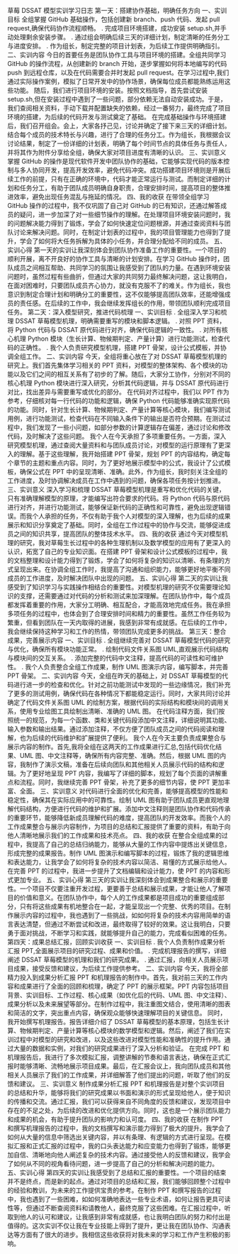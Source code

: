 草莓 DSSAT 模型实训学习日志
第一天：搭建协作基础，明确任务方向
一、实训目标
全组掌握 GitHub 基础操作，包括创建新 branch、push 代码、发起 pull request,确保代码协作流程顺畅。
.	完成项目环境搭建，成功安装 setup.sh,并手动处理剩余安装步骤。
.	通过组会明确后续三天的详细计划，制定清晰的任务分工与进度安排。
.	作为组长，制定完整的项目计划表，为后续工作提供明确指引。
二、实训内容
今日的首要任务是团队协作工具与项目环境的搭建。全组共同学习 GitHub 的操作流程，从创建新的 branch 开始，逐步掌握如何将本地编写的代码 push 到远程仓库，以及在代码需要合并时发起 pull request。在学习过程中,我们通过实际操作案例，模拟了日常开发中的协作场景，确保每位成员都能熟练运用这些功能。
随后，我们进行项目环境的安装。按照文档指导，首先尝试安装 setup.sh,但在安装过程中遇到了一些问题，部分依赖无法自动安装成功。于是，我们查阅相关资料，手动下载并配置缺失的依赖，经过一番努力，最终完成了项目环境的搭建，为后续的代码开发与测试奠定了基础。
在完成基础操作与环境搭建后，我们召开组会。会上，大家各抒己见，讨论并确定了接下来三天的详细计划。结合每个成员的技术特长与兴趣，进行了合理的任务分工。作为组长，我根据会议讨论结果，制定了一份详细的计划表，明确了每个时间节点的具体任务与责任人，并将其作为附件分享给全组，确保大家对项目进度有清晰的认识。
三、实训意义
掌握 GitHub 的操作是现代软件开发中团队协作的基础，它能够实现代码的版本控制与多人协同开发，提高开发效率，避免代码冲突。成功搭建项目环境则是开展后续工作的前提，只有在正确的环境中，代码才能正常运行与测试。而制定详细的计划和任务分工，有助于团队成员明确自身职责，合理安排时间，提高项目的整体推进效率，避免出现任务混乱与拖延的情况。
四、我的收获
在带领全组学习 GitHub 操作的过程中，我不仅巩固了自己对 GitHub 的已有知识，还通过解答成员的疑问，进一步加深了对一些细节操作的理解。在处理项目环境安装问题时，我的问题解决能力得到了锻炼，学会了如何快速定位问题根源，并通过查阅资料与团队讨论来解决问题。同时，在制定计划表的过程中，我的项目管理能力也得到了提升，学会了如何将大任务拆解为具体的小任务，并合理分配给不同的成员。
五、实训心得
第一天的实训让我深刻体会到团队协作准备工作的重要性。一个项目的顺利开展，离不开良好的协作工具与清晰的计划安排。在学习 GitHub 操作时，团队成员之间相互帮助、共同学习的氛围让我感受到了团队的力量。在遇到环境安装问题时，虽然过程有些曲折，但通过大家的共同努力最终解决问题，这让我明白，在面对困难时，只要团队成员齐心协力，就没有克服不了的难关。作为组长，我也意识到制定合理计划和明确分工的重要性，这不仅能够提高团队效率，还能增强成员的责任感。在后续的工作中，我会继续发挥组长的作用，带领团队顺利完成项目任务。
第二天：深入模型研究，推进代码梳理
一、实训目标
.	全组深入学习和梳理 DSSAT 草莓模型机理，明确需要重写的模块和脚本逻辑。
.	对照 PPT 资料，将 Python 代码与 DSSAT 原代码进行对齐，确保代码逻辑的一致性。
.	对所有核心机理 Python 模块（生长计算、物候期判定、产量计算）进行功能测试，检查代码的正确性。
.	我个人负责研究模型机理，搭建 PPT 骨架，设计公式模板，并协调全组工作。
二、实训内容
今天，全组将重心放在了对 DSSAT 草莓模型机理的研究上。我们首先集体学习相关的 PPT 资料，对模型的整体架构、各个模块的功能以及它们之间的相互关系有了初步的了解。随后，大家分工协作，分别对不同的核心机理 Python 模块进行深入研究，分析其代码逻辑，并与 DSSAT 原代码进行对比，找出差异与需要重写或优化的部分。
在代码对齐过程中，我们以 PPT 作为参考，仔细核对每一行代码的功能和逻辑，确保 Python 代码能够准确实现原代码的功能。同时，针对生长计算、物候期判定、产量计算等核心模块，我们编写测试用例，进行功能测试，检查代码在不同输入条件下的输出是否符合预期。在测试过程中，我们发现了一些小问题，如部分参数的计算逻辑存在偏差，通过讨论和修改代码，及时解决了这些问题。
我个人在今天承担了多项重要任务。一方面，深入研究模型机理，通过查阅大量资料和与团队成员讨论，对模型的运行原理有了更深入的理解。基于这些理解，我开始搭建 PPT 骨架，规划 PPT 的内容结构，确定每个章节的主题和重点内容。同时，为了更好地展示模型中的公式，我设计了公式模板，确保公式在 PPT 中的呈现清晰、准确。此外，作为组长，我时刻关注全组的工作进度，及时协调解决成员在工作中遇到的问题，确保各项任务按计划推进。
三、实训意义
深入学习和梳理 DSSAT 草莓模型机理是重写和优化代码的关键，只有准确理解模型的原理，才能编写出符合要求的代码。将 Python 代码与原代码进行对齐，并进行功能测试，能够保证新代码的正确性和可靠性，避免出现逻辑错误。而我个人承担的任务，不仅有助于我个人对模型的深入理解，也为后续的成果展示和知识分享奠定了基础。同时，全组在工作过程中的协作与交流，能够促进成员之间的知识共享，提高团队的整体技术水平。
四、我的收获
通过今天对模型机理的研究，我对草莓生长过程中的各种生理机制以及数学模型的应用有了更深入的认识，拓宽了自己的专业知识面。在搭建 PPT 骨架和设计公式模板的过程中，我的文档整理和设计能力得到了锻炼，学会了如何将复杂的知识以清晰、有条理的方式呈现出来。在协调全组工作时，我提高了沟通和组织能力，能够更好地平衡不同成员的工作进度，及时解决团队中出现的问题。
五、实训心得
第二天的实训让我感受到了知识学习与实践操作相结合的重要性。对模型机理的研究不仅需要理论知识的支撑，还需要通过对代码的分析和测试来加深理解。在团队协作中，每个成员都发挥着重要的作用，大家分工明确、相互配合，才能高效地完成任务。我在承担多项任务的过程中，也体会到了合理安排时间和精力的重要性。虽然工作任务较为繁重，但看到团队在一天内取得的进展，我感到非常有成就感。在后续的工作中，我会继续保持这种学习和工作的热情，带领团队完成更多的挑战。
第三天：整合成果，完善展示内容
一、实训目标
.	全组继续完善对 DSSAT 草莓模型代码的研究与优化，确保所有模块功能正常。
.	绘制代码文件关系图 UML,直观展示代码结构与模块间的交互关系。
.	添加完整的代码中文注释，提高代码的可读性和可维护性。
.	我个人负责整合全组工作成果，制作 UML 图演示内容，编写脚本，并完善 PPT 骨架。
二、实训内容
今天，全组在昨天的基础上，对 DSSAT 草莓模型的代码进行进一步的检查和优化。针对之前功能测试中发现的一些边缘情况，我们补充了更多的测试用例，确保代码在各种情况下都能稳定运行。同时，大家共同讨论并确定了代码文件关系图 UML 的绘制方案，根据代码的实际结构和模块间的调用关系，使用专业绘图工具绘制出清晰、准确的 UML 图。
在代码注释方面，我们按照统一的规范，为每一个函数、类和关键代码段添加中文注释，详细说明其功能、输入参数和输出结果。通过添加注释，不仅方便了团队成员之间的代码阅读和理解，也为后续的代码维护和扩展提供了便利。
我个人在今天主要负责成果整合与展示内容的制作。首先,我将全组在这两天的工作成果进行汇总,包括代码优化结果、UML 图、中文注释等，确保所有内容完整、准确。然后，根据 UML 图的内容，我制作了演示文稿，准备在后续向团队和其他相关人员展示代码的结构和逻辑。为了更好地呈现 PPT 内容，我编写了详细的脚本，规划了每个页面的讲解重点和流程。同时，我继续完善 PPT 骨架，补充了更多的细节内容，使 PPT 更加丰富、全面。
三、实训意义
对代码进行全面的优化和完善，能够提高模型的性能和稳定性，确保其在实际应用中的可靠性。绘制 UML 图有助于团队成员更直观地理解代码结构，方便进行代码的维护和扩展。添加中文注释则是团队协作和代码传承的重要环节，能够降低新成员理解代码的难度，提高团队的开发效率。而我个人的工作成果整合与展示内容制作，为项目的总结和汇报提供了重要的资料，有助于向他人清晰地展示我们的工作成果和技术亮点。
四、我的收获
在整合全组成果的过程中，我提高了自己的总结归纳能力，能够从大量的工作内容中提炼出关键信息，形成完整的成果报告。制作 UML 图演示和编写脚本的过程，锻炼了我的逻辑思维和表达能力，让我学会了如何将复杂的技术内容以简洁、易懂的方式展示给他人。在完善 PPT 的过程中，我进一步提升了文档编辑和设计能力，使 PPT 的内容和形式更加专业。
五、实训心得
第三天的实训让我深刻体会到成果整合和展示的重要性。一个项目不仅要注重开发过程，更要善于总结和展示成果，才能让他人了解项目的价值和意义。在团队协作中，每个人的工作成果都是项目成功的重要组成部分，只有将这些成果有机地整合在一起，才能呈现出一个完整、优秀的项目。在制作展示内容的过程中，我也遇到了一些挑战，如如何将复杂的技术内容用简单的语言表达清楚，但通过不断尝试和改进，最终取得了较好的效果。这让我明白，只要勇于面对挑战，不断学习和实践，就能够提升自己的能力，完成看似困难的任务。
第四天：成果总结汇报，回顾实训收获
一、实训目标
.	我个人负责制作成果分析汇报 PPT,全面展示项目的研究过程、成果和价值。
.	完成机理报告的撰写，详细阐述 DSSAT 草莓模型的机理和我们的研究成果。
.	通过汇报，向相关人员展示项目成果，接受反馈和建议，为后续工作提供参考。
二、实训内容
今天，我将全部精力投入到成果分析汇报 PPT 和机理报告的制作中。首先，我对前三天的工作内容和成果进行了全面的回顾和梳理，确定了 PPT 的展示框架。PPT 内容包括项目背景、实训目标、工作过程、核心成果（如优化后的代码、UML 图、中文注释）、成果分析以及未来展望等部分。在制作过程中，我注重图文结合，使用清晰的图表和简洁的文字，突出重点内容，确保观众能够快速理解项目的关键信息。
同时，我开始撰写机理报告。报告详细介绍了 DSSAT 草莓模型的基本原理，包括生长计算、物候期判定、产量计算等核心模块的数学模型和逻辑。然后，阐述了我们在实训过程中对模型的研究和改进，以及这些改进对模型性能和准确性的提升作用。通过大量的数据和实例，对我们的研究成果进行了深入分析和验证。
在完成 PPT 和机理报告后，我进行了多次模拟汇报，调整讲解的节奏和语言表达，确保在正式汇报时能够清晰、流畅地展示项目成果。最后，在汇报会议上，我向团队成员和其他相关人员展示了我们的工作成果，并详细解答了他们提出的问题，听取了他们的反馈和建议。
三、实训意义
制作成果分析汇报 PPT 和机理报告是对整个实训项目的总结和升华，能够将我们的研究成果以书面和演示的形式呈现给他人，便于知识的传播和交流。通过汇报，我们可以获得来自不同角度的反馈和建议，发现项目中存在的不足之处，为后续的改进和优化提供方向。同时，这也是一个展示团队能力和成果的机会，有助于提升团队的影响力和认可度。
四、我的收获
在制作 PPT 和撰写机理报告的过程中，我的文档撰写和演示能力得到了极大的提升。我学会了如何从大量的信息中筛选出关键内容，并以有条理、有逻辑的方式进行呈现。在模拟汇报和正式汇报的过程中，我的口头表达能力和应变能力也得到了锻炼，能够更加自信、清晰地向他人阐述复杂的技术内容。通过接受他人的反馈和建议，我学会了如何从不同的视角看待问题，进一步提高了自己的分析和解决问题的能力。
五、实训心得
第四天的实训让我感受到了总结和汇报的重要性。一个项目的结束并不是终点，而是新的起点。通过对项目的总结和汇报，我们能够回顾整个过程中的经验和教训，为未来的工作提供宝贵的参考。在制作 PPT 和撰写报告的过程中，我也遇到了一些困难，如如何准确地表达一些专业术语，如何让报告更具可读性等，但通过不断查阅资料和请教他人，最终克服了这些困难。在汇报过程中，听取到他人的认可和建议，让我感到非常有成就感，也让我明白团队的努力和付出是值得的。这次实训不仅让我在专业技能上得到了提升，更让我在团队协作、沟通表达等方面有了很大的进步。我相信这些收获将对我未来的学习和工作产生积极的影响。

